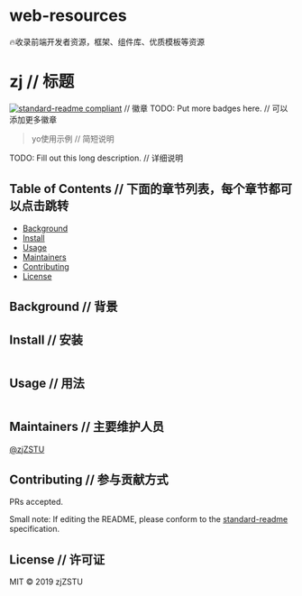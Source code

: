 # web-resources
🔥收录前端开发者资源，框架、组件库、优质模板等资源
# zj                                       // 标题

[![standard-readme compliant](https://img.shields.io/badge/standard--readme-OK-green.svg?style=flat-square)](https://github.com/RichardLitt/standard-readme)    // 徽章
TODO: Put more badges here.                // 可以添加更多徽章

> yo使用示例                                // 简短说明

TODO: Fill out this long description.      // 详细说明

## Table of Contents                       // 下面的章节列表，每个章节都可以点击跳转

- [Background](#background)
- [Install](#install)
- [Usage](#usage)
- [Maintainers](#maintainers)
- [Contributing](#contributing)
- [License](#license)

## Background                               // 背景

## Install                                  // 安装

```
```

## Usage                                    // 用法

```
```

## Maintainers                              // 主要维护人员

[@zjZSTU](https://github.com/zjZSTU)

## Contributing                             // 参与贡献方式

PRs accepted.

Small note: If editing the README, please conform to the [standard-readme](https://github.com/RichardLitt/standard-readme) specification.

## License                                  // 许可证

MIT © 2019 zjZSTU